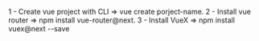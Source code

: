 1 - Create vue project with CLI => vue create porject-name.
2 - Install vue router => npm install vue-router@next.
3 - Install VueX => npm install vuex@next --save 
